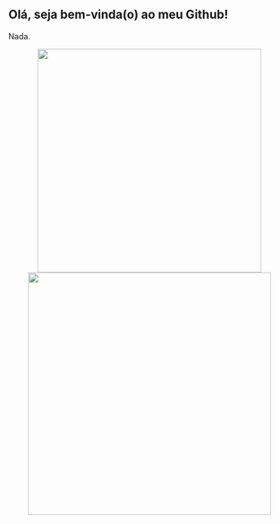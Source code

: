 ## Olá, seja bem-vinda(o) ao meu Github!


Nada.

<p align="center">
  <img width="400px" src="https://github-readme-stats.vercel.app/api/top-langs/?username=Kladska-cpu&hide=html&layout=compact&theme=radical" />
  <img width="434px" src="https://github-readme-stats.vercel.app/api?username=Kladska-cpu&theme=radical&show_icons=true" />
</p>

